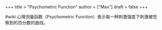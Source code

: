 +++
title = "Psychometric Function"
author = ["Max"]
draft = false
+++

\#wiki
心理测量函数（Psychometric Function）表示每一种刺激强度下刺激被觉察到的百分数的曲线。
